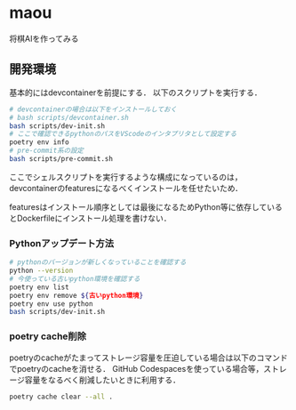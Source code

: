 # maou
将棋AIを作ってみる

## 開発環境

基本的にはdevcontainerを前提にする．
以下のスクリプトを実行する．

```bash
# devcontainerの場合は以下をインストールしておく
# bash scripts/devcontainer.sh
bash scripts/dev-init.sh
# ここで確認できるpythonのパスをVScodeのインタプリタとして設定する
poetry env info
# pre-commit系の設定
bash scripts/pre-commit.sh
```

ここでシェルスクリプトを実行するような構成になっているのは，
devcontainerのfeaturesになるべくインストールを任せたいため．

featuresはインストール順序としては最後になるためPython等に依存しているとDockerfileにインストール処理を書けない．

### Pythonアップデート方法

```bash
# pythonのバージョンが新しくなっていることを確認する
python --version
# 今使っている古いpython環境を確認する
poetry env list
poetry env remove ${古いpython環境}
poetry env use python
bash scripts/dev-init.sh
```

### poetry cache削除

poetryのcacheがたまってストレージ容量を圧迫している場合は以下のコマンドでpoetryのcacheを消せる．
GitHub Codespacesを使っている場合等，ストレージ容量をなるべく削減したいときに利用する．

```bash
poetry cache clear --all .
```
